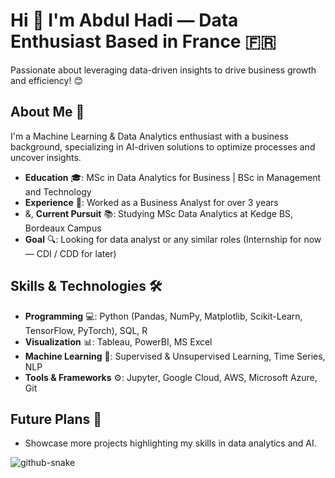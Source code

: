 # Hi 👋 I'm Abdul Hadi — Data Enthusiast Based in France 🇫🇷

Passionate about leveraging data-driven insights to drive business growth and efficiency! 😊

## About Me 🌟

I'm a Machine Learning & Data Analytics enthusiast with a business background, specializing in AI-driven solutions to optimize processes and uncover insights.

- **Education** 🎓: MSc in Data Analytics for Business | BSc in Management and Technology
- **Experience** 💼: Worked as a Business Analyst for over 3 years
- &, **Current Pursuit** 📚: Studying MSc Data Analytics at Kedge BS, Bordeaux Campus
- **Goal** 🔍: Looking for data analyst or any similar roles (Internship for now — CDI / CDD for later)

## Skills & Technologies 🛠️

- **Programming** 💻: Python (Pandas, NumPy, Matplotlib, Scikit-Learn, TensorFlow, PyTorch), SQL, R
- **Visualization** 📊: Tableau, PowerBI, MS Excel
- **Machine Learning** 🤖: Supervised & Unsupervised Learning, Time Series, NLP
- **Tools & Frameworks** ⚙️: Jupyter, Google Cloud, AWS, Microsoft Azure, Git

## Future Plans 🚀

- Showcase more projects highlighting my skills in data analytics and AI.
<!--
# 💻 Tech Stack:
![Python](https://img.shields.io/badge/python-3670A0?style=for-the-badge&logo=python&logoColor=ffdd54) ![MySQL](https://img.shields.io/badge/MySQL-4479A1?style=for-the-badge&logo=mysql&logoColor=white) ![CSS3](https://img.shields.io/badge/css3-%231572B6.svg?style=for-the-badge&logo=css3&logoColor=white) ![HTML5](https://img.shields.io/badge/html5-%23E34F26.svg?style=for-the-badge&logo=html5&logoColor=white)![AWS](https://img.shields.io/badge/AWS-%23FF9900.svg?style=for-the-badge&logo=amazon-aws&logoColor=white) ![Google Cloud](https://img.shields.io/badge/GoogleCloud-%234285F4.svg?style=for-the-badge&logo=google-cloud&logoColor=white)![Adobe Photoshop](https://img.shields.io/badge/adobe%20photoshop-%2331A8FF.svg?style=for-the-badge&logo=adobe%20photoshop&logoColor=white) ![Notion](https://img.shields.io/badge/Notion-%23000000.svg?style=for-the-badge&logo=notion&logoColor=white)
-->
<picture>
  <source media="(prefers-color-scheme: dark)" srcset="https://raw.githubusercontent.com/tobiasmeyhoefer/tobiasmeyhoefer/output/github-snake-dark.svg" />
  <source media="(prefers-color-scheme: light)" srcset="https://raw.githubusercontent.com/tobiasmeyhoefer/tobiasmeyhoefer/output/github-snake.svg" />
  <img alt="github-snake" src="https://raw.githubusercontent.com/tobiasmeyhoefer/tobiasmeyhoefer/output/github-snake.svg" />
</picture>
